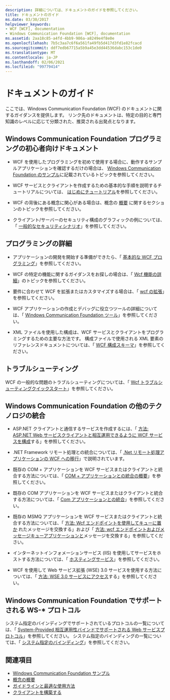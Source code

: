 ```yaml
---
description: 詳細については、ドキュメントのガイドを参照してください。
title: ドキュメントのガイド
ms.date: 03/30/2017
helpviewer_keywords:
- WCF [WCF], documentation
- Windows Communication Foundation [WCF], documentation
ms.assetid: 2aa18c85-a4fd-4bb9-986a-a8249e4f8e0e
ms.openlocfilehash: 7b5c3aa7c6f6a561fa49fb5d417d3fd1e82fcacd
ms.sourcegitcommit: ddf7edb67715a5b9a45e3dd44536dabc153c1de0
ms.translationtype: MT
ms.contentlocale: ja-JP
ms.lasthandoff: 02/06/2021
ms.locfileid: "99779414"
---
```

# <a name="guide-to-the-documentation"></a>ドキュメントのガイド

ここでは、Windows Communication Foundation (WCF) のドキュメントに関するガイダンスを提供します。 リンク先のドキュメントは、特定の目的と専門知識のレベルに応じて分類された、推奨される出発点となります。  
  
## <a name="new-to-windows-communication-foundation-programming"></a>Windows Communication Foundation プログラミングの初心者向けドキュメント  
  
- WCF を使用したプログラミングを初めて使用する場合に、動作するサンプルアプリケーションを確認するだけの場合は、 [Windows Communication Foundation のサンプル](./samples/index.md)に記載されているトピックを参照してください。  
  
- WCF サービスとクライアントを作成するための基本的な手順を説明するチュートリアルについては、 [はじめにチュートリアル](getting-started-tutorial.md)を参照してください。  
  
- WCF の背後にある概念に関心がある場合は、概念の [概要](conceptual-overview.md) に関するセクションのトピックを参照してください。  
  
- クライアント/サーバーのセキュリティ構成のグラフィックの例については、「 [一般的なセキュリティシナリオ](./feature-details/common-security-scenarios.md)」を参照してください。  
  
## <a name="programming-in-depth"></a>プログラミングの詳細  
  
- アプリケーションの開発を開始する準備ができたら、「 [基本的な WCF プログラミング](basic-wcf-programming.md)」を参照してください。  
  
- WCF の特定の機能に関するガイダンスをお探しの場合は、「 [Wcf 機能の詳細](./feature-details/index.md)」のトピックを参照してください。  
  
- 要件に合わせて WCF を拡張またはカスタマイズする場合は、「 [wcf の拡張](./extending/index.md)」を参照してください。  
  
- WCF アプリケーションの作成とデバッグに役立つツールの詳細については、「 [Windows Communication Foundation ツール](tools.md)」を参照してください。  
  
- XML ファイルを使用した構成は、WCF サービスとクライアントをプログラミングするための主要な方法です。 構成ファイルで使用される XML 要素のリファレンスドキュメントについては、「 [WCF 構成スキーマ](../configure-apps/file-schema/wcf/index.md)」を参照してください。  
  
## <a name="troubleshooting"></a>トラブルシューティング  

 WCF の一般的な問題のトラブルシューティングについては、「 [Wcf トラブルシューティングクイックスタート](wcf-troubleshooting-quickstart.md)」を参照してください。  
  
## <a name="using-windows-communication-foundation-with-other-technologies"></a>Windows Communication Foundation の他のテクノロジの統合  
  
- ASP.NET クライアントと通信するサービスを作成するには、「 [方法: ASP.NET Web サービスクライアントと相互運用できるように WCF サービスを構成](./feature-details/config-wcf-service-with-aspnet-web-service.md)する」を参照してください。  
  
- .NET Framework リモート処理との統合については、「 [.Net リモート処理アプリケーションの WCF への移行](./feature-details/migrating-net-remoting-applications-to-wcf.md)」で説明されています。  
  
- 既存の COM + アプリケーションを WCF サービスまたはクライアントと統合する方法については、「 [COM + アプリケーションとの統合の概要](./feature-details/integrating-with-com-plus-applications-overview.md)」を参照してください。  
  
- 既存の COM アプリケーションを WCF サービスまたはクライアントと統合する方法については、「 [Com アプリケーションとの統合](./feature-details/integrating-with-com-applications.md)」を参照してください。  
  
- 既存の MSMQ アプリケーションを WCF サービスまたはクライアントと統合する方法については、「 [方法: Wcf エンドポイントを使用してキューに置か](./feature-details/how-to-exchange-queued-messages-with-wcf-endpoints.md) れたメッセージを交換する」および「 [方法: wcf エンドポイントおよびメッセージキューアプリケーションと](./feature-details/how-to-exchange-messages-with-wcf-endpoints-and-message-queuing-applications.md)メッセージを交換する」を参照してください。  
  
- インターネットインフォメーションサービス (IIS) を使用してサービスをホストする方法については、「 [ホスティングサービス](hosting-services.md)」を参照してください。  
  
- WCF を使用して Web サービス拡張 (WSE) 3.0 サービスを使用する方法については、「 [方法: WSE 3.0 サービスにアクセス](./feature-details/how-to-access-a-wse-3-0-service-with-a-wcf-client.md)する」を参照してください。  
  
## <a name="ws--protocols-supported-in-windows-communication-foundation"></a>Windows Communication Foundation でサポートされる WS-* プロトコル  

 システム指定のバインディングでサポートされているプロトコルの一覧については、「 [System-Provided 相互運用性バインドでサポートされる Web サービスプロトコル](./feature-details/web-services-protocols-supported-by-system-provided-interoperability-bindings.md)」を参照してください。 システム指定のバインディングの一覧については、「 [システム指定のバインディング](system-provided-bindings.md)」を参照してください。  
  
## <a name="see-also"></a>関連項目

- [Windows Communication Foundation サンプル](./samples/index.md)
- [概念の概要](conceptual-overview.md)
- [ガイドラインと最適な使用方法](guidelines-and-best-practices.md)
- [クライアントを構築する](building-clients.md)
